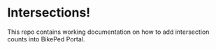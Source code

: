 # Intersections!

This repo contains working documentation on how to add intersection counts into BikePed Portal.
